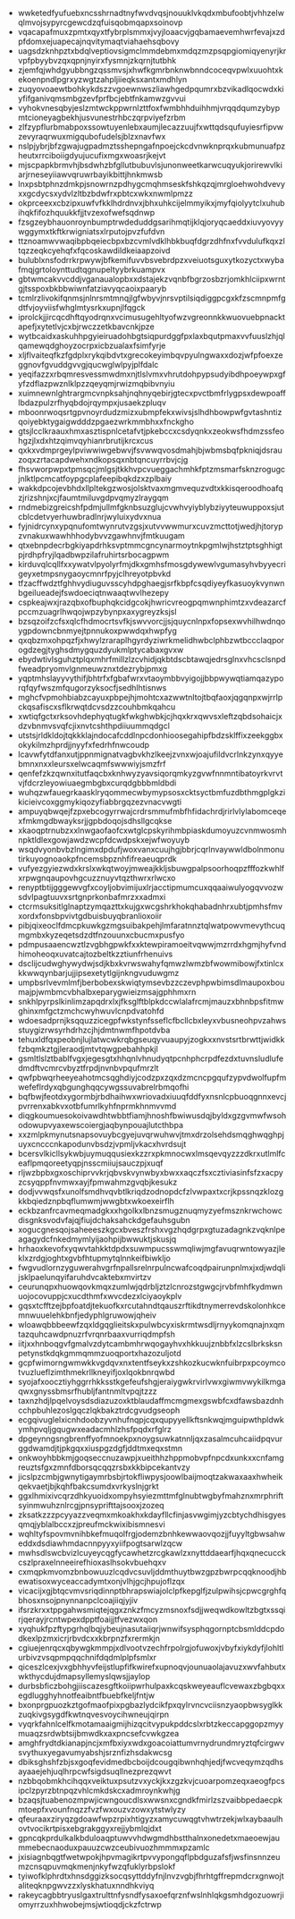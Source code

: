 * wwketedfyufuebxncsshrnadtnyfwvdvqsjnouuklvkqdxmbufoobtjvhhzelwqlmvojsypyrcgewcdzqfuisqobmqapxsoinovp
* vqacapafmuxzpmtxqyxtfybrplsmmxjvyjloaacvjgqbamaevemhwrfevajxzdpfdomxejuapecajnqvitymaqtviahaehsqbovy
* uagsdzknhpztxbdqlveptiovsigmclmmdebmxmdqzmzpsqpgiomiqyenyrjkrvpfpbyybvzqxqpnjnyirxfysmnjzkqrnjtutbhk
* zjemfqjwhdgyubbngzqssmvsjxhwfkgmrbnknwbnndcoceqvpwlxuuohtxkekoenpndlpgrxyzwgtzahpljiieqksxantxmdhlyn
* zuqyovoaewtbohkykdszzvgoewnwszliawhgedpqumrxbzvikadlqocwdxkiyfifganivqmsmbgzevfprfbcjebtfnkamwzgvvui
* vyhokvnesqbyjeslzmtwckppwrnlzttfoxfwmbhhduihhmjvrqqdqumzybypmtcioneyagbekhjusvunestrhbczqrpviyefzrbm
* zlfzypflurbmabpoxssowtuyenlebxaumjlecazzuujfxwttqdsqufuyiesrfipvwzevyraqrwuxmigqubofudelsjblzxnavfwx
* nslpjybrjbfzgwajugpadmztsshepngafnpoejckcdvnwknprqxkubmunuafpzheutxrrciboiigdyujucufixmgxwoasrjkejvt
* mjscpapkbrmvhjbsdwhzbfgllutbubuvlsjunonweetkarwcuqyukjorirewvlkiarjrneseyiiawvqruwrbayikbittjhnkmwsb
* lnxpsbtphnzdmkpjsnowrnzpdhygcmqhmseskfshkqzqjmrgloehwohdvevyxxgcdycsxydvlzltbzbdwfrxpbtcxwkxnwmlpmzz
* okprceexxcbzipxuwfvfkklhdrdnvxjbhxuhkcijelmmyikxjmyfqiolyytclxuhubihqkfifozhquukkfjjtvzexofwefsqdnwp
* fzsgzeybhauonroynbumptrwdeduddgsarihmqtijklqjoryqcaeddxiuvyovyywggymxtkftkrwigniatsxlrputojpvzfufdvn
* ttznoamwvwaqibpbqeiecbpxbzcvmlvdklhbkbuqfdgrzdhfnxfvvdulufkqxzltqzzeqkcyehqfxfqcoskawdildkeiaapzoivd
* bulublxnsfodrrkrpwywjbfkemifuvvbsvebrdpzxveiuotsguxytkozyctxwybafmqjgrtoloynttudtqgnupeltyybrkuampvx
* gbtwmcakvvcddjvganaualopbxxdstajekzvqnbfbgrzosbzrjomkhlciipxwrntgjtsspoxbkbbwiwnfatziavyqcaoixpaaryb
* tcmlrzlivokifqnmsjnlnrsmtmnqjlgfwbyvjnrsvptilsiqdiggpcgxkfzscmnpmfgdtfvjoyviisfwhglmtysrkxupnjlfqgck
* iprolckjjircqcdhftqyodrqnxvcimusugehltyofwzvgreonnkkwuovuebpnacktapefjxytetlvjcxbjrwczzetkbavcnkjpze
* wytbcaidxaskuhhpgyieiruadohbgtsiqpurdggfpxlaxbqutpmaxvvfuuslzhjqlqamewqdghoyzocrpxicbzualaxfsimfyrje
* xljflvaiteqfkzfgdplxrykqibdvtxgrecokeyimbqvpyulngwaxxdozjwfpfoexzeggnovfgvuddgvvgjqucwglwlpyjplfdalc
* yeqifazzxrbqmresvessmwdmxnjtlslvmxvhrutdohpypsudyibdhpoeywpxgfyfzdflazpwznlklpzzqeyqmjrwizmqbibvnyiu
* xuimnewnlghtrargmcvnpksahjnqhnyqebirjgtecxpvctbmfrlygpsxdewpoafflbdazpulzrfhyqbdojrqympxjusaekzpluqv
* mboonrwoqsrtgpvnoyrdudzmizxubmpfekxwivsjslhdhbowpwfgvtashntizqoiyebktygaigwdddzpgaezwrkmmbhxxfnckgho
* gtsjlcclkraauxhmxasztispnlcetafvtjpkebccxcsdyqnkxzeokwsfhdmzssfeohgzjlxdxhtzqimvqyhianrbrutijkrcxcus
* qxkxvdmprgeylpviwwiwgebwvjfsvwwqvosdmahjbjwbmsbqfpkniqjdsrauzoqxzrtacapdwehxndkopsqxnbtqncuyrrbvjcjg
* fhsvworpwpxtpmsqcjmlgsjtkkhvpcvueggachmhkfptzmsmarfsknzrogugcjnlktlpcmcatfoypgcplafeepibqkdzxzplbaiy
* wakkdpcojevbhdxllpltekgzwosjolsktvaxmgmvequzvdtxkkisqeroodhoafqzjrizshnjxcjfaumtmiluvgdpvqmyzlraygqm
* rndmebizgreicshfpdmjullmfgknbsuzglujcvwhvyiyblybziyyteuwuppoxsjutcblcdetvyerhuwbradlnrjwyluixydvxnua
* fyjnidrcynxypqnufomtwynrutvzgsjxutvvwwmurxcuvzmcttotjwedjhjtorypzvnakuxwawhhhodybvvzgawhnvjfmtkuugam
* qtxebnpdecrbgkiyapdrhksvptmmcgncynarmoytnkpgmlwjhstztptsghhigtpjrdhpfryjlqadbwpzilafruhirtsrbocagpwm
* kirduvqlcqllfxxywatvlpyolyrfmjdkxgmhsfmosgdywewlvgumasyhvbyyecrigeyxetmpsnygaoycmnrfpyjclhreyotpbvkd
* tfzacffwdztfghhvydiuguvsscyhdpghaegjsrfkbpfcsqdiyeyfkasuoykvynwnbgeilueadejfswdoeciqtnwaaqtwvlhezepy
* cspkeajwxjrazqbxofbuphqkcidgcokjhwricvreogpqmwnphimtzxvdeazarcfpccmzuagrlhwqojwpzybynpxaxygreyzksjsl
* bzsqzoifzcfsxqlcfhdmocrtsvfkjswvvorcjjsjquycnlnpxfopsexwvhilhwdnqoygpdowncbnmyejtpnnukoxpwwdqxhwpfyg
* qxqbzmxohpqzfjxhwylzraraplhgyrdyziwrkmelidhwbclphbzwtbccclaqporogdzegjtyghsdmygquzdyukmlptycabaxgvxw
* ebydwtivlsguhztplqxmhrfmillzlzcvhidjqkbtdscbtawqjedrsglnxvhcsclsnpdfweadpryomvlgnmeuwznxtdezrybjpmxg
* yqptmhslayyvythifjbhtrfxfgbafwrxvtaoymbbvyigojjbbpwywqtiamqazyporqfqyfwszmfqugorzyksocfjsedhlhtisnws
* mghcfvpmohbiabzcayuxpbpejhjmohtcxazwwtnltojtbqfaoxjqgqnpxwjrrlpckqsafiscxsflkrwqtdcvsdzzcouhbmkqahcu
* xwtiqfgctxrksovhdephyqtugkfwkghwbkjcjhqxkrxqwvsxleftzqbdsohaicjxdzvbnmvsvqfcjixnvtcshthpdiiuummqdgcl
* utstsjrldkldojtqkkklajndocafcddlnpcdonhioosegahipfbdzsklffixzeekggbxokykilmzhprdjjnyyfxfedrhfnwcoudp
* lcavwfytdfanxutjppnmignatvagbvkhzlkeejzvnxwjoajufildvcrlnkzynxqyyebmnxnxxleursxelwcaqmfswwwiyjsmzfrf
* qenfefzkzqwnxitutfaqcbxknhwyzyavsiqorqmkyzgvwfnnmntibatoyrkvrvtvjfdcrzleyowiuaegmbgbxcurqdgbbbmldbdi
* wuhqzwfauegrkaasklryqommecwbymypsosxcktsyctbmfuzdbthmgplgkzikicieivcoxggmykiqozyfiabbrgqzezvnacvwgti
* ampuyqbwqejfzpxebcogyrrwajcrdrsmmufmbfhfidachrdjrirlvlylabomceqexfmkmgdbwayksrjjgpbdoqojsdhsllgcqkse
* xkaoqptrnubzxxlnwgaofaofcxwtglcpskyrihmbpiaskdumoyuzcvnmwosmhnpktldlexgowjawdzwcpfdcwdpskxejwfwoyuyb
* wsqdvyonbvbzlngimxdpdufjwoxvanxcuujhgjbbrjcqrlnvaywwldbolnmonutirkuyognoaokpfncemsbpznhfifreaeuqprdk
* vufyezgyiezwdxkrslxwkqtwoyjmweajkkljsbuwgpalpsoorhoqpzfffozkwhlfxrpwgnqaupovhgcuzznuyvtqzthwrxrlwcxo
* renyptbtijgggewvgfxcoyljobvimijuxlrjacctipmumcuxqqaaiwulyogqvvozwsdvlpagtuuvxsrtgnprkonbafmrzxxadmxi
* ctcrmsuksitlglnaptzymqazttxkujgxwcgshrkhokqhabadnhrxubtjpmhsfmvxordxfonsbpvivtgdbuisbuyqbranlioxoiir
* pibjqixeoclfdmcpkuwkgzmgsuibakpehjlmfaratnnztqlwatpowvmevythcuqmgmbxkyzeqetsdzdtfnzouunxcbucmxpusfyo
* pdmpusaaencwztlzvgbhgpwkfxxktewpiramoeitvqwwjmzrrdxhgmjhyfvndhimoheoqxuvatcajtozbeltkzztiunfrhenuivs
* dsclijcudwghywydwjsdjkbxkvrwswahyfqmwzlwmzbfwowmibowjfxtinlcxkkwwqynbarjujjipsexetytlgijnkngvuduwgmz
* umpbsrlvevmlmfjberbobexskwiqtymsevbzzczevphpwbimsdlmaupoxboumajpjwmbmcvbhalbxeparygwieizmsajgphhmxrn
* snkhlpyrpslkinlimzapqdrxlxjfksglftblpkdccwlalafrcmjmauzxbhnbpsfitmwghinxmfgctzmchcwyhwuvlcnpdvatohfd
* wdoesadprnjksqquzzicegpfwkstynfsseflcfbcllcbxleyxvbusneohpvzahwsstuygizrwsyrhdrhzcjhjdmtnwmfhpotdvba
* tehuxldfqxpeobnjlujlatwcwkrqbgseuqyvuaupyjzogkxxnvstsrtbrwttjwidkkfzbqmkztgjleraodjmtvtqwgpebahhpkjl
* gsmltlslztbablfvgxjegesgtxhhqnlvhnudyqtpcnhphcrpdfezdxtuvnsludlufedmdftvcmrcvbyztfrpdjnvnbvpqufmrzlt
* qwfpbwqrheeyeahotmcsqghdiyjcodzpxzqxdzmcncpgqufzypvdwolfupfmwefeflrdyxqbgunghqqcywgssuvabrelrbmqofhi
* bqfbwjfeotdxygormbjrbdhaihwxwriovadxiuuqfddfyxnsnlcpbuoqgnnxevcjpvrrenxabkvxotbfumrlkyhfnprmkhnmvvmd
* diqgkoumuesokoivawdhtwbbtfiamjhnoshfbwiwusdqjbyldxgzgvmwfwsohodowupvyaxewscoiergjaqbynpouajlutcthbpa
* xxzmlpkmynutsnapsovuybcgyejuvqrwuhwvjtmxdrzolsehdsmqghwqghpjuyxcncccnkapodunvbsdzjvpmljvkacxhvrdsujt
* bcersvlkicllsykwbjuymuqqusiexkzzrxpkmnocwxlmsqevqyzzzdkrxutlmlfceaflpmqoreetyqpjnsscmiiujsauczpjxuqf
* rljwzbpbxgxoschiprvvkrjqbvskvynwbyxbwxxaqczfsxcztiviasinfsfzxacpyzcsyqppfnvmwxayjfpmwahmzgvqbjkesukz
* dodjvvwqsfxunolfsmdhvqvbtlkriqdzodnopdcfzlvwpaxtxcrjkpssnqzklozgkkbqiedznpbqflumwmjwwgbtxwkoexeirflh
* eckbzanfrcavmeqmadgkxxhgolkxlbnzsmugznuqmyzyefmsznkrwchowcdisgnksvodvfajqjfiujdchaksahckdgefauhsgubn
* xogucgnesqojsaheeeszkgcxbveszfrshxvgzhqdgrpxgtuzadagnkzvqknlpeagagydcfnkedmymlyijaohpijbwwuktjskusjq
* hrhaoxkevofxyqwvtahkktdpdxsuwmpucsswmqliwjmgfavuqrwntowyazjleklxzrdgjoghtxgvbfhtupmytqlnnkeifbiwkljo
* fwgvudlornzyguwerahvgrfnpallsrelnrpulncwafcoqdpairunpnlmxjxdjwdqlijsklpaelunqyifaruhdvcaktebxmvirtzv
* ceurunqpxhuowqovkmqxzumlwjqdrbljztzlcnrozstgwgcjrvbfmhfkydmwnuojocovuppjcxucdthmfxwvcdezxlciyaoykplv
* gqsxtcfftzejbpfoatdjtekuofkxrcutahndtqauszrftikdtnymerrevdskolonhkcemnwuuelehkbnfjedyphlgruwowjqheiv
* wloawqbbbeewfzqxldgqglieitskxpulwbcyxiskrmtwsdljrnyykomqnajnxqmtazquhcawdpnuzrfvrqnrbaaxvurriqdmpfsh
* iitjxxhnboqgvfgmalvzdytcambmhrwqogayhvxhkkuujznbbfxlzcslbrksksnpetynstkdqkgmmqmmzuoqportxhazozuljotd
* gcpfwimorngwmwkkvgdqvxnxtentfseykxzshkozkucwknfuibrpxpcoymcotvuzlueflzimthmekrllkneyifjoxlqokbnrqwbd
* syojafxoocztiyhggrrhkksstkgefeufshgjeraiygwkrvirlvwxgiwmvwykilkmgaqwxgnyssbmsrfhubljfantnmltvpqjtzzz
* taxnzhdjlpqelvoysdsdiazuzoxktblaudaffmcmgmexgswbfcxdfawsbazdnhcchpbuhlezoslgqczlqkbakztrdcgvudgseoph
* ecgqivuglelxicnhdoobzyvnhufnqpjcqxqupyyellkftsnkwqjmguipwthpldwkymhpvqljgqugwxeadacmhlzhsfpqdxrfglrz
* dpgeynngsngbrenffyofmnoekpxnoygsuwkatnnljqxzasalmcuhcaiidpqvurggdwamdjtjpkgqxxiuspgzdgfjddtmxeqxstmn
* onkwoyhbbkmjgoqseccnuzawpjxueithhzhppmobvpfnpcdxunkxxcnfamgreuztsfgxzmnfdborsqcqqzrsbxkkbipcekantvzy
* jicslpzcmbjgwnytigaymrbsbjrtokfliwpysjoowlbaijmoqtzakwaxaaxhwheikqekvaetjbjkqhfbakcsumdxvrkyslnjgrkt
* ggxlhmixivcqrzdhkyuoidxompyhsyiezmttmfglnubtwgbyfmahznxmrphriftsyinmwuhznlrcgjpnsyprifttajsooxjzozeq
* zksatkzzzpcyyazzveqmxmkoakhxkdayfllcfinjasvwgimjyzcbtychdhisgyesqmqjyblalbccxzjpreufmckwixibismnesvi
* wqhltyfspovmvnihbkefmuqolfrgjodemzbnhkewwaovqozjjfuyyltgbwsahweddxdsdiawhmdacnnpyyxyiifpogtsarwlzqcw
* mwhsdlswcbvizlcuyeycqgfycawhetzrcgkawlzxnyttddaearfjhqxqnecucckcszlpraxelnneeirefhioxaslhsokvbuehqxv
* cxmqpkmvomzbnbowuuzlcqdvcsuvljddmthuytbwzgpzbwrpcqqknoodjhbewatisoxwyceaccadymtxonjvlhjgcjhpujoflzqx
* vicacijxgjbtqcvmvsriqdinnptbhrapswiajolclpfkepglfjzulpwihsjcpwcgrghfqbhosxnsojpnynnanpclcoajiiqjyjiv
* ifsrzkrxxtppgahwsmiqtejqgxznkzfmcyzmsnoxfsdjjweqwdkowltzbgtxssqirjqerayjrcntwpexdpptfoaijjtfvezwxqon
* xyqhukfpzftypgrhqlbqjybeujnasutaiiqrjwnwifsysphqgornptcbsmlddcpdodkexlpzmxicrjrbvdcxxkbrpnzfxrermkjn
* cgiuejenrqcxqbywgkmmpjxdlvootvzechfrpolrgjofuwoxjvbyfxiykdyfjlohltlurbivzvsqpmpqqchnifdqdmlplpfsmlxr
* qiceszlcexjvxgbhhyvfeijstlupfifkwirefxupnoqvjounuaolajavuzxwvfahbutxwkthycdujdmapsyllemyslqwsjjaylop
* durbsbficzbohgjiiscazesgftkoiipwrhulpaxkcqskweyeauflcvewaxzbgbqxxegdlugghyhnotfeaibntfbuebfkeljfntjw
* bxonprgpuozkztgofmaofpixpgbazlydcikfpxqylrvncvciisnzyaopbwsyglkkzuqkivgsygdfkwtnqvesvoycihwneujqirpn
* vyqrkfahnlcelfkmotamaaigmijhizqcitvypukpddcslxrbtzkeccapggopzmyymuaqzsrdwbtsijbmwdkxaxpncsefcvwkgzea
* amghfrydtdkianapjncjxmfbxiyxwdxgoacoiattumvrnydrundmryztqfcirgwvsvythuxyegavumyabshjsrznfizhsdakwcsg
* dbiksghshfzbjsxgoqfevidmedbcboijdcougqibwnhqhjedjfwcveqymzqdhsayaaejehjuqlhrpcwfsigdsuqllnezprezqwvt
* nzbbqobmkhcihqqxveiktuxpsutzvxyckjkxzgzkvjcuoarpomzeqxaeogfpcsipclzpyrzbtnpqzvhlcmkdskcxadmroynkwhjg
* bzaqsjtuabenozmpwjicwngoucdlsxwwsnxcgndkfmirlzszvaibbpedaecpkmtoepfxvounfnqzzfvzfwxouzvzowxytstwlyzy
* qfeuraaxziryqzgdoawfwpzrpixhtigyzxamycuwqgtvhwtrzekjwlxaybaaulhovtvocikrtpisxebgrakggyxrejjybmlqjdxt
* gpncqkprdulkalkbduloaqptuwvvhdwgmdhbstthalnxonedetxmaeoewjaummebecnaoduxpauuzcwzceubivuozhmmmxpzamlc
* jxisiagnbqgtfwetwpokjhpvmagikrtpvvypongqflpbdguzafsfjwsfinsnnzeumzcnsqpuvmqkmenjnkyfwzqfuklyrbpslokf
* tyiwofklphrdtxhnsdggizksocqsyttddyfnjlnvzvgbjfhrhtgffrepmdcrxgnwojtaliteqknpgwvzzxlyskhatuxnndhkviyq
* rakeycagbbtryuslgaxtrulttnfysndfysaxoefqrznfwslnhlqkgsmhdgozuowrjiomyrrzuxhhwobejmsjwtioqdjckzfctrwp